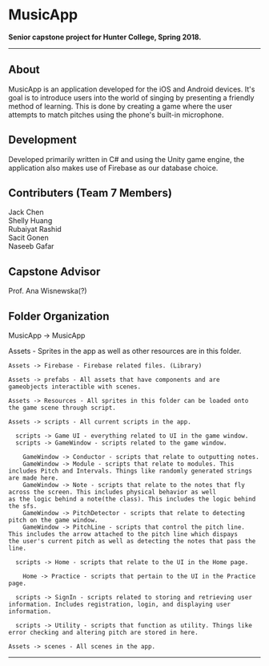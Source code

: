 # MusicApp
__Senior capstone project for Hunter College, Spring 2018.__

---


## About
MusicApp is an application developed for the iOS and Android devices. It's goal is to introduce users into the world of singing by presenting a friendly method of learning. This is done by creating a game where the user attempts to match pitches using the phone's built-in microphone.  

## Development
Developed primarily written in C# and using the Unity game engine, the application also makes use of Firebase as our database choice.

## Contributers (Team 7 Members)
Jack Chen  
Shelly Huang  
Rubaiyat Rashid  
Sacit Gonen  
Naseeb Gafar  

## Capstone Advisor
Prof. Ana Wisnewska(?)

## Folder Organization
MusicApp -> MusicApp 

  Assets - Sprites in the app as well as other resources are in this folder. 
    
    Assets -> Firebase - Firebase related files. (Library)
    
    Assets -> prefabs - All assets that have components and are gameobjects interactible with scenes. 
    
    Assets -> Resources - All sprites in this folder can be loaded onto the game scene through script.
    
    Assets -> scripts - All current scripts in the app.
    
      scripts -> Game UI - everything related to UI in the game window.
      scripts -> GameWindow - scripts related to the game window.
      
        GameWindow -> Conductor - scripts that relate to outputting notes. 
        GameWindow -> Module - scripts that relate to modules. This includes Pitch and Intervals. Things like randomly generated strings          are made here.
        GameWindow -> Note - scripts that relate to the notes that fly across the screen. This includes physical behavior as well                as the logic behind a note(the class). This includes the logic behind the sfs.
        GameWindow -> PitchDetector - scripts that relate to detecting pitch on the game window.
        GameWindow -> PitchLine - scripts that control the pitch line. This includes the arrow attached to the pitch line which dispays          the user's current pitch as well as detecting the notes that pass the line.
        
      scripts -> Home - scripts that relate to the UI in the Home page.
        
        Home -> Practice - scripts that pertain to the UI in the Practice page.
      
      scripts -> SignIn - scripts related to storing and retrieving user information. Includes registration, login, and displaying user         information.
      
      scripts -> Utility - scripts that function as utility. Things like error checking and altering pitch are stored in here. 
        
    Assets -> scenes - All scenes in the app. 
    
      

    
---


